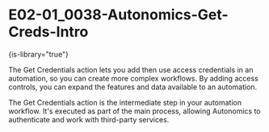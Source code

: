 # E02-01_0038-Autonomics-Get-Creds-Intro

{is-library="true"}

<snippet id="E02-01_0038-Autonomics-Get-Creds-Intro_snippet">



The Get Credentials action lets you add then use access credentials in an automation, so you can create more complex workflows. By adding access controls, you can expand the features and data available to an automation.

The Get Credentials action is the intermediate step in your automation workflow. It's executed as part of the main process, allowing Autonomics to authenticate and work with third-party services.


</snippet>